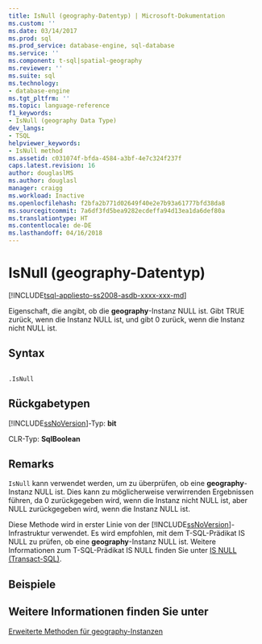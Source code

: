 ```yaml
---
title: IsNull (geography-Datentyp) | Microsoft-Dokumentation
ms.custom: ''
ms.date: 03/14/2017
ms.prod: sql
ms.prod_service: database-engine, sql-database
ms.service: ''
ms.component: t-sql|spatial-geography
ms.reviewer: ''
ms.suite: sql
ms.technology:
- database-engine
ms.tgt_pltfrm: ''
ms.topic: language-reference
f1_keywords:
- IsNull (geography Data Type)
dev_langs:
- TSQL
helpviewer_keywords:
- IsNull method
ms.assetid: c031074f-bfda-4584-a3bf-4e7c324f237f
caps.latest.revision: 16
author: douglaslMS
ms.author: douglasl
manager: craigg
ms.workload: Inactive
ms.openlocfilehash: f2bfa2b771d02649f40e2e7b93a61777bfd38da8
ms.sourcegitcommit: 7a6df3fd5bea9282ecdeffa94d13ea1da6def80a
ms.translationtype: HT
ms.contentlocale: de-DE
ms.lasthandoff: 04/16/2018
---
```

# <a name="isnull-geography-data-type"></a>IsNull (geography-Datentyp)
[!INCLUDE[tsql-appliesto-ss2008-asdb-xxxx-xxx-md](../../includes/tsql-appliesto-ss2008-asdb-xxxx-xxx-md.md)]

  Eigenschaft, die angibt, ob die **geography**-Instanz NULL ist. Gibt TRUE zurück, wenn die Instanz NULL ist, und gibt 0 zurück, wenn die Instanz nicht NULL ist.  
  
## <a name="syntax"></a>Syntax  
  
```  
  
.IsNull  
```  
  
## <a name="return-types"></a>Rückgabetypen  
 [!INCLUDE[ssNoVersion](../../includes/ssnoversion-md.md)]-Typ: **bit**  
  
 CLR-Typ: **SqlBoolean**  
  
## <a name="remarks"></a>Remarks  
 `IsNull` kann verwendet werden, um zu überprüfen, ob eine **geography**-Instanz NULL ist. Dies kann zu möglicherweise verwirrenden Ergebnissen führen, da 0 zurückgegeben wird, wenn die Instanz nicht NULL ist, aber NULL zurückgegeben wird, wenn die Instanz NULL ist.  
  
 Diese Methode wird in erster Linie von der [!INCLUDE[ssNoVersion](../../includes/ssnoversion-md.md)]-Infrastruktur verwendet. Es wird empfohlen, mit dem T-SQL-Prädikat IS NULL zu prüfen, ob eine **geography**-Instanz NULL ist. Weitere Informationen zum T-SQL-Prädikat IS NULL finden Sie unter [IS NULL &#40;Transact-SQL&#41;](../../t-sql/queries/is-null-transact-sql.md).  
  
## <a name="examples"></a>Beispiele  
  
## <a name="see-also"></a>Weitere Informationen finden Sie unter  
 [Erweiterte Methoden für geography-Instanzen](../../t-sql/spatial-geography/extended-methods-on-geography-instances.md)  
  
  
